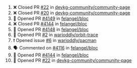 <!--START_SECTION:activity-->
1. ❌ Closed PR [#22](https://github.com/devkg-community/community-page/pull/22) in [devkg-community/community-page](https://github.com/devkg-community/community-page)
2. ❌ Closed PR [#20](https://github.com/devkg-community/community-page/pull/20) in [devkg-community/community-page](https://github.com/devkg-community/community-page)
3. 💪 Opened PR [#4149](https://github.com/felangel/bloc/pull/4149) in [felangel/bloc](https://github.com/felangel/bloc)
4. ❌ Closed PR [#4144](https://github.com/felangel/bloc/pull/4144) in [felangel/bloc](https://github.com/felangel/bloc)
5. 💪 Opened PR [#4148](https://github.com/felangel/bloc/pull/4148) in [felangel/bloc](https://github.com/felangel/bloc)
6. 💪 Opened PR [#2](https://github.com/warioddly/orbit-trace/pull/2) in [warioddly/orbit-trace](https://github.com/warioddly/orbit-trace)
7. ❗ Opened issue [#6](https://github.com/warioddly/pacman/issues/6) in [warioddly/pacman](https://github.com/warioddly/pacman)
8. 🗣 Commented on [#4116](https://github.com/felangel/bloc/issues/4116#issuecomment-2044148660) in [felangel/bloc](https://github.com/felangel/bloc)
9. 💪 Opened PR [#4144](https://github.com/felangel/bloc/pull/4144) in [felangel/bloc](https://github.com/felangel/bloc)
10. 💪 Opened PR [#22](https://github.com/devkg-community/community-page/pull/22) in [devkg-community/community-page](https://github.com/devkg-community/community-page)
<!--END_SECTION:activity-->
